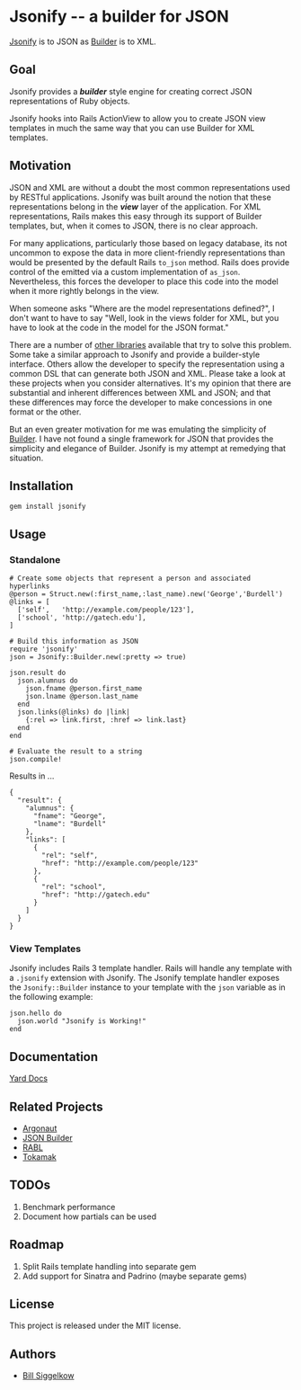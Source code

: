 # Jsonify -- a builder for JSON <a href="http://travis-ci.org/bsiggelkow/jsonify"><img src="https://secure.travis-ci.org/bsiggelkow/jsonify.png" alt=""></a>

[Jsonify](https://github.com/bsiggelkow/jsonify) is to JSON as [Builder](https://github.com/jimweirich/builder) is to XML.

## Goal

Jsonify provides a ___builder___ style engine for creating correct JSON representations of Ruby objects.

Jsonify hooks into Rails ActionView to allow you to create JSON view templates in much the same way that you can use Builder for XML templates.

## Motivation

JSON and XML are without a doubt the most common representations used by RESTful applications. Jsonify was built around the notion that these representations belong in the ___view___ layer of the application.
For XML representations, Rails makes this easy through its support of Builder templates, but, when it comes to JSON, there is no clear approach.

For many applications, particularly those based on legacy database, its not uncommon to expose the data in more client-friendly representations than would be presented by the default Rails `to_json` method.
Rails does provide control of the emitted via a custom implementation of `as_json`.
Nevertheless, this forces the developer to place this code into the model when it more rightly belongs in the view.

When someone asks "Where are the model representations defined?", I don't want to have to say "Well, look in the views folder for XML, but you have to look at the code in the model for the JSON format."

There are a number of <a href='#related'>other libraries</a> available that try to solve this problem. Some take a similar approach to Jsonify and provide a builder-style interface.
Others allow the developer to specify the representation using a common DSL that can generate both JSON and XML.
Please take a look at these projects when you consider alternatives. It's my opinion that there are substantial and inherent differences between XML and JSON; and that these differences may force the developer to make concessions in one format or the other.

But an even greater motivation for me was emulating the simplicity of [Builder](https://github.com/jimweirich/builder). I have not found a single framework for JSON that provides the simplicity and elegance of Builder. Jsonify is my attempt at remedying that situation.

## Installation

`gem install jsonify`

## Usage

### Standalone
    # Create some objects that represent a person and associated hyperlinks
    @person = Struct.new(:first_name,:last_name).new('George','Burdell')
    @links = [
      ['self',   'http://example.com/people/123'],
      ['school', 'http://gatech.edu'],
    ]

    # Build this information as JSON
    require 'jsonify'
    json = Jsonify::Builder.new(:pretty => true)

    json.result do
      json.alumnus do
        json.fname @person.first_name
        json.lname @person.last_name
      end
      json.links(@links) do |link|
        {:rel => link.first, :href => link.last}
      end
    end

    # Evaluate the result to a string
    json.compile!

Results in ...

    {
      "result": {
        "alumnus": {
          "fname": "George",
          "lname": "Burdell"
        },
        "links": [
          {
            "rel": "self",
            "href": "http://example.com/people/123"
          },
          {
            "rel": "school",
            "href": "http://gatech.edu"
          }
        ]
      }
    }

### View Templates

Jsonify includes Rails 3 template handler. Rails will handle any template with a `.jsonify` extension with Jsonify.
The Jsonify template handler exposes the `Jsonify::Builder` instance to your template with the `json` variable as in the following example:

    json.hello do
      json.world "Jsonify is Working!"
    end

## Documentation

[Yard Docs](http://rubydoc.info/github/bsiggelkow/jsonify/master/frames)

<h2 id='related'>Related Projects</h2>

- [Argonaut](https://github.com/jbr/argonaut)
- [JSON Builder](https://github.com/dewski/json_builder)
- [RABL](https://github.com/nesquena/rabl)
- [Tokamak](https://github.com/abril/tokamak)

## TODOs
1. Benchmark performance
1. Document how partials can be used

## Roadmap

1. Split Rails template handling into separate gem
1. Add support for Sinatra and Padrino (maybe separate gems)

## License

This project is released under the MIT license.

## Authors

* [Bill Siggelkow](https://github.com/bsiggelkow)
